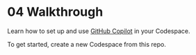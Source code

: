 # 04 Walkthrough
Learn how to set up and use [GitHub Copilot](https://github.com/features/copilot) in your Codespace.

To get started, create a new Codespace from this repo.
